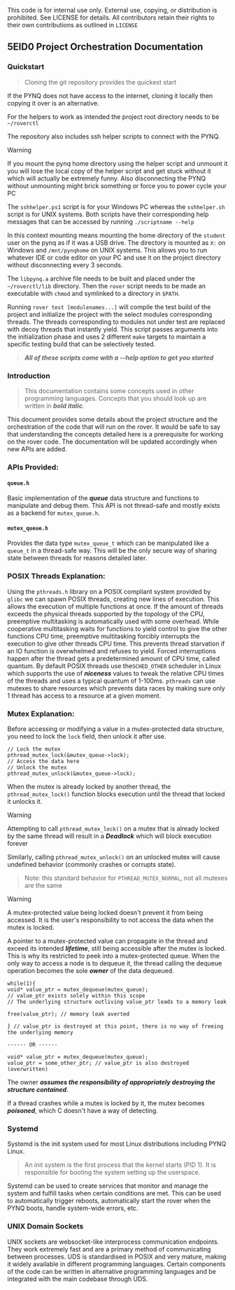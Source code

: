 This code is for internal use only. External use, copying, or distribution is prohibited. See LICENSE for details.
All contributors retain their rights to their own contributions as outlined in ```LICENSE``` 

## 5EID0 Project Orchestration Documentation

### Quickstart

> Cloning the git repository provides the quickest start

If the PYNQ does not have access to the internet, cloning it locally then copying it over is an alternative.

For the helpers to work as intended the project root directory needs to be ```~/roverctl```

The repository also includes ssh helper scripts to connect with the PYNQ.

> [!WARNING]
> If you mount the pynq home directory using the helper script and unmount it you will lose the local copy of the helper script and get stuck without it which will actually be extremely funny. Also disconnecting the PYNQ without unmounting might brick something or force you to power cycle your PC

The ```sshhelper.ps1``` script is for your Windows PC whereas the ```sshhelper.sh``` script is for UNIX systems. Both scripts have their corresponding help messages that can be accessed by running ```./scriptname --help```

In this context mounting means mounting the home directory of the ```student``` user on the pynq as if it was a USB drive. The directory is mounted as ```X:``` on Windows and ```/mnt/pynqhome``` on UNIX systems. This allows you to run whatever IDE or code editor on your PC and use it on the project directory without disconnecting every 3 seconds.

The ```libpynq.a``` archive file needs to be built and placed under the ```~/roverctl/lib``` directory. Then the ```rover``` script needs to be made an executable with ```chmod``` and symlinked to a directory in ```$PATH```. 

Running ```rover test [modulenames...]``` will compile the test build of the project and initialize the project with the select modules corresponding threads. The threads corresponding to modules not under test are replaced with decoy threads that instantly yield. This script passes arguments into the initialization phase and uses 2 different ```make``` targets to maintain a specific testing build that can be selectively tested.

> ***All of these scripts come with a --help option to get you started***

### Introduction

> This documentation contains some concepts used in other programming languages.
> Concepts that you should look up are written in **_bold italic_**.

This document provides some details about the project structure and the orchestration of the code that will run on the rover. It would be safe to say that understanding the concepts detailed here is a prerequisite for working on the rover code. The documentation will be updated accordingly when new APIs are added.

### APIs Provided:

#### `queue.h`

Basic implementation of the **_queue_** data structure and functions to manipulate and debug them. This API is not thread-safe and mostly exists as a backend for `mutex_queue.h`.

#### `mutex_queue.h`

Provides the data type `mutex_queue_t` which can be manipulated like a `queue_t` in a thread-safe way. This will be the only secure way of sharing state between threads for reasons detailed later.

### POSIX Threads Explanation:

Using the `pthreads.h` library on a POSIX compliant system provided by `glibc` we can spawn POSIX threads, creating new lines of execution. This allows the execution of multiple functions at once. If the amount of threads exceeds the physical threads supported by the topology of the CPU, preemptive multitasking is automatically used with some overhead. While cooperative multitasking waits for functions to yield control to give the other functions CPU time, preemptive multitasking forcibly interrupts the execution to give other threads CPU time. This prevents thread starvation if an IO function is overwhelmed and refuses to yield. Forced interruptions happen after the thread gets a predetermined amount of CPU time, called quantum. By default POSIX threads use the`SCHED_OTHER` scheduler in Linux which supports the use of **_niceness_** values to tweak the relative CPU times of the threads and uses a typical quantum of 1-100ms. `pthreads` can use mutexes to share resources which prevents data races by making sure only 1 thread has access to a resource at a given moment.

### Mutex Explanation:

Before accessing or modifying a value in a mutex-protected data structure, you need to lock the `lock` field, then unlock it after use.

```
// Lock the mutex
pthread_mutex_lock(&mutex_queue->lock);
// Access the data here
// Unlock the mutex
pthread_mutex_unlock(&mutex_queue->lock);
```

When the mutex is already locked by another thread, the `pthread_mutex_lock()` function blocks execution until the thread that locked it unlocks it.

> [!WARNING]
> Attempting to call `pthread_mutex_lock()` on a mutex that is already locked by the same thread will result in a **_Deadlock_** which will block execution forever

Similarly, calling `pthread_mutex_unlock()` on an unlocked mutex will cause undefined behavior (commonly crashes or corrupts state).

> Note: this standard behavior for `PTHREAD_MUTEX_NORMAL`, not all mutexes are the same

> [!WARNING]
> A mutex-protected value being locked doesn't prevent it from being accessed. It is the user's responsibility to not access the data when the mutex is locked.

A pointer to a mutex-protected value can propagate in the thread and exceed its intended **_lifetime_**, still being accessible after the mutex is locked. This is why its restricted to peek into a mutex-protected queue. When the only way to access a node is to dequeue it, the thread calling the dequeue operation becomes the sole **_owner_** of the data dequeued.

```
while(1){
void* value_ptr = mutex_dequeue(mutex_queue);
// value_ptr exists solely within this scope
// The underlying structure outliving value_ptr leads to a memory leak

free(value_ptr); // memory leak averted

} // value_ptr is destroyed at this point, there is no way of freeing the underlying memory

------ OR ------

void* value_ptr = mutex_dequeue(mutex_queue);
value_ptr = some_other_ptr; // value_ptr is also destroyed (overwritten)
```

The owner **_assumes the responsibility of appropriately destroying the structure contained_**.

If a thread crashes while a mutex is locked by it, the mutex becomes **_poisoned_**, which C doesn't have a way of detecting.

### Systemd

Systemd is the init system used for most Linux distributions including PYNQ Linux.

> An init system is the first process that the kernel starts (PID 1). It is responsible for booting the system setting up the userspace.

Systemd can be used to create services that monitor and manage the system and fulfill tasks when certain conditions are met. This can be used to automatically trigger reboots, automatically start the rover when the PYNQ boots, handle system-wide errors, etc.

### UNIX Domain Sockets

UNIX sockets are websocket-like interprocess communication endpoints. They work extremely fast and are a primary method of communicating between processes. UDS is standardised in POSIX and very mature, making it widely available in different programming languages. Certain components of the code can be written in alternative programming languages and be integrated with the main codebase through UDS.
